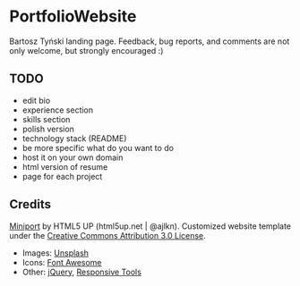 # PortfolioWebsite
Bartosz Tyński landing page. Feedback, bug reports, and comments are not only welcome, but strongly encouraged :)

## TODO
* edit bio
* experience section
* skills section
* polish version
* technology stack (README)
* be more specific what do you want to do
* host it on your own domain
* html version of resume
* page for each project

## Credits 
[Miniport](https://html5up.net/miniport) by HTML5 UP (html5up.net | @ajlkn). Customized website template under the [Creative Commons Attribution 3.0 License](https://creativecommons.org/licenses/by/3.0/).
* Images: [Unsplash](unsplash.com)
* Icons: [Font Awesome](fontawesome.io)
* Other: [jQuery](jquery.com), [Responsive Tools](github.com/ajlkn/responsive-tools)
